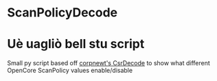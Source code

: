 # ScanPolicyDecode

# Uè uagliò bell stu script


Small py script based off [corpnewt's CsrDecode](https://github.com/corpnewt/CsrDecode) to show what different OpenCore ScanPolicy values enable/disable

